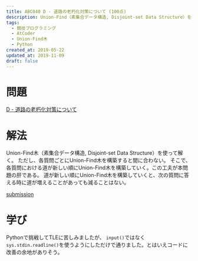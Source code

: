 ```yaml
---
title: ABC040 D - 道路の老朽化対策について (100点)
description: Union-Find（素集合データ構造, Disjoint-set Data Structure）を使って解く。 ただし、各質問ごとにUnion-Findを構築すると間に合わない。 そこで、...
tags:
  - 競技プログラミング
  - AtCoder
  - Union-Find木
  - Python
created_at: 2019-05-22
updated_at: 2019-11-09
draft: false
---
```


# 問題
[D - 道路の老朽化対策について](https://atcoder.jp/contests/abc040/tasks/abc040_d)

# 解法
Union-Find木（素集合データ構造, Disjoint-set Data Structure）を使って解く。
ただし、各質問ごとにUnion-Find木を構築すると間に合わない。
そこで、各質問における道が新しい順にUnion-Find木を構築していく。この工夫が本問題の肝である。
道が新しい順にUnion-Find木を構築していくと、次の質問に答える時に道が増えることがあっても減ることはない。

[submission](https://atcoder.jp/contests/abc040/submissions/5136982)

# 学び
Pythonで挑戦してTLEに苦しみましたが、
`input()`ではなく`sys.stdin.readline()`を使うようにしただけで通りました。とはいえコードに改善の余地がありそう。
